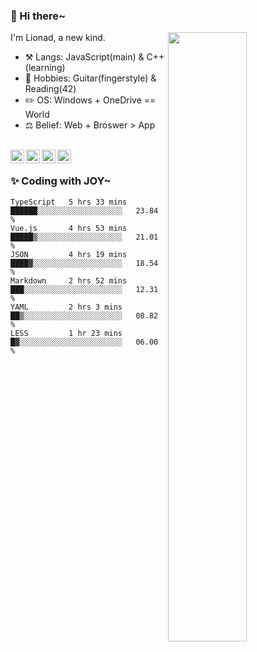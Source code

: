 ### 👋 Hi there~

[<img align="right" width="50%" src="https://github-readme-stats.vercel.app/api?username=Lionad-Morotar&show_icons=true">](https://metrics.lecoq.io/Lionad-Morotar?template=classic)

I'm Lionad, a new kind.

- ⚒️ Langs: JavaScript(main) & C++(learning)
- 🎨 Hobbies: Guitar(fingerstyle) & Reading(42)
- ✏️ OS: Windows + OneDrive == World
- ⚖️ Belief: Web + Broswer > App

<br />

<a href="https://www.lionad.art">
  <img align="left" alt="lionad-art" width="22px" src="https://cdn.jsdelivr.net/npm/simple-icons@3.1.0/icons/wordpress.svg" />
</a>
<a href="#1806234223">
  <img align="left" alt="1806234223" width="22px" src="https://cdn.jsdelivr.net/npm/simple-icons@3.1.0/icons/tencentqq.svg" />
</a>
<a href="https://www.zhihu.com/people/Lionad">
  <img align="left" alt="132yse" width="22px" src="https://cdn.jsdelivr.net/npm/simple-icons@3.1.0/icons/zhihu.svg" />
</a>
<a href="https://github.com/Lionad-Morotar">
  <img align="left" alt="yisar" width="22px" src="https://cdn.jsdelivr.net/npm/simple-icons@3.1.0/icons/github.svg" />
</a>

<br />

### ✨ Coding with JOY~

<!--START_SECTION:waka-->

```text
TypeScript   5 hrs 33 mins   ██████░░░░░░░░░░░░░░░░░░░   23.84 %
Vue.js       4 hrs 53 mins   █████▒░░░░░░░░░░░░░░░░░░░   21.01 %
JSON         4 hrs 19 mins   ████▓░░░░░░░░░░░░░░░░░░░░   18.54 %
Markdown     2 hrs 52 mins   ███░░░░░░░░░░░░░░░░░░░░░░   12.31 %
YAML         2 hrs 3 mins    ██▒░░░░░░░░░░░░░░░░░░░░░░   08.82 %
LESS         1 hr 23 mins    █▓░░░░░░░░░░░░░░░░░░░░░░░   06.00 %
```

<!--END_SECTION:waka-->

